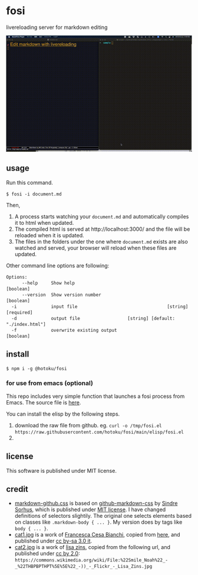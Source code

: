 # fosi

livereloading server for markdown editing

![usage](./samples/fosi.gif)

## usage

Run this command.

``` shellsession
$ fosi -i document.md
```

Then,

1. A process starts watching your `document.md` and automatically compiles it to html when updated.
2. The compiled html is served at http://localhost:3000/ and the file will be reloaded when it is updated.
3. The files in the folders under the one where `document.md` exists are also watched and served, your browser will reload when these files are updated.

Other command line options are following:

``` shellsession
Options:
      --help     Show help                                             [boolean]
      --version  Show version number                                   [boolean]
  -i             input file                                  [string] [required]
  -d             output file                  [string] [default: "./index.html"]
  -f             overwrite existing output                             [boolean]
```

## install

``` shellsession
$ npm i -g @hotoku/fosi
```

### for use from emacs (optional)

This repo includes very simple function that launches a fosi process from Emacs.
The source file is [here](./elisp/fosi.el).

You can install the elisp by the following steps.

1. download the raw file from github. eg. `curl -o /tmp/fosi.el https://raw.githubusercontent.com/hotoku/fosi/main/elisp/fosi.el`
1.

## license

This software is published under MIT license.

## credit

- [markdown-github.css][markdown-github.css] is based on [github-markdown-css][github-markdown-css] by [Sindre Sorhus][sindre sorhus ], which is published under [MIT license][mit]. I have changed definitions of selectors slightily. The original one selects elements based on classes like `.markdown-body { ... }`. My version does by tags like `body { ... }`.
- [cat1.jpg][cat1.jpg] is a work of [Francesca Cesa Bianchi][Francesca Cesa Bianchi], copied from [here][cat1-orig], and published under [cc by-sa 3.0 it][cc by-sa 3.0 it].
- [cat2.jpg][cat2.jpg] is a work of [lisa zins][lisa zins], copied from the following url, and published under [cc by 2.0][cc by 2.0]: `https://commons.wikimedia.org/wiki/File:%22Smile_Noah%22_-_%22THBPBPTHPT%5E%5E%22_-))_-_Flickr_-_Lisa_Zins.jpg`

<!-- links -->
[github-markdown-css]: https://github.com/sindresorhus/github-markdown-css
[MIT]: https://opensource.org/licenses/MIT
[markdown-github.css]: ./templates/markdown-github.css
[cat1.jpg]: ./samples/cat1.jpg
[cat2.jpg]: ./samples/cat2.jpg
[cc by 2.0]: https://creativecommons.org/licenses/by/2.0/
[cc by-sa 3.0 it]: https://creativecommons.org/licenses/by-sa/3.0/it/deed.en
[Sindre Sorhus]: https://github.com/sindresorhus
[Francesca Cesa Bianchi]: https://commons.wikimedia.org/wiki/File:%22_11_-_ITALY_-_cat.JPG
[Lisa Zins]: https://www.flickr.com/people/94846844@N04
[cc by 2.0]: https://creativecommons.org/licenses/by/2.0/
[cc by-sa 3.0 it]: https://creativecommons.org/licenses/by-sa/3.0/it/deed.en
[Sindre Sorhus]: https://github.com/sindresorhus
[Francesca Cesa Bianchi]: https://commons.wikimedia.org/wiki/File:%22_11_-_ITALY_-_cat.JPG
[Lisa Zins]: https://www.flickr.com/people/94846844@N04
[cat1-orig]: https://commons.wikimedia.org/wiki/Category:Domestic_cats#/media/File:%22_11_-_ITALY_-_cat.JPG

